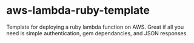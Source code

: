# aws-lambda-ruby-template
Template for deploying a ruby lambda function on AWS. Great if all you need is simple authentication, gem dependancies, and JSON responses.
